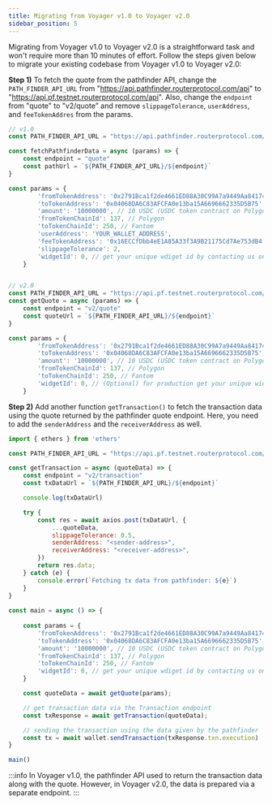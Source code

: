 ```yaml
---
title: Migrating from Voyager v1.0 to Voyager v2.0
sidebar_position: 5
---
```


Migrating from Voyager v1.0 to Voyager v2.0 is a straightforward task and won't require more than 10 minutes of effort. Follow the steps given below to migrate your existing codebase from Voyager v1.0 to Voyager v2.0:

**Step 1)** To fetch the quote from the pathfinder API, change the `PATH_FINDER_API_URL` from "https://api.pathfinder.routerprotocol.com/api" to "https://api.pf.testnet.routerprotocol.com/api". Also, change the `endpoint` from "quote" to "v2/quote" and remove `slippageTolerance`, `userAddress`, and `feeTokenAddres` from the params.

```javascript
// v1.0
const PATH_FINDER_API_URL = "https://api.pathfinder.routerprotocol.com/api"

const fetchPathfinderData = async (params) => {
    const endpoint = "quote"
    const pathUrl = `${PATH_FINDER_API_URL}/${endpoint}`
}

const params = {
        'fromTokenAddress': '0x2791Bca1f2de4661ED88A30C99A7a9449Aa84174', // USDC on Polygon
        'toTokenAddress': '0x04068DA6C83AFCFA0e13ba15A6696662335D5B75', // USDC on Fantom
        'amount': '10000000', // 10 USDC (USDC token contract on Polygon has 6 decimal places)
        'fromTokenChainId': 137, // Polygon
        'toTokenChainId': 250, // Fantom
        'userAddress': 'YOUR_WALLET_ADDRESS',
        'feeTokenAddress': '0x16ECCfDbb4eE1A85A33f3A9B21175Cd7Ae753dB4', // ROUTE on Polygon
        'slippageTolerance': 2,
        'widgetId': 0, // get your unique wdiget id by contacting us on Telegram
    }


// v2.0 
const PATH_FINDER_API_URL = "https://api.pf.testnet.routerprotocol.com/api"
const getQuote = async (params) => {
    const endpoint = "v2/quote"
    const quoteUrl = `${PATH_FINDER_API_URL}/${endpoint}`
}

const params = {
        'fromTokenAddress': '0x2791Bca1f2de4661ED88A30C99A7a9449Aa84174', // USDC on Polygon
        'toTokenAddress': '0x04068DA6C83AFCFA0e13ba15A6696662335D5B75', // USDC on Fantom
        'amount': '10000000', // 10 USDC (USDC token contract on Polygon has 6 decimal places)
        'fromTokenChainId': 137, // Polygon
        'toTokenChainId': 250, // Fantom
        'widgetId': 0, // (Optional) for production get your unique widget id by contacting us on Telegram
    }
```

**Step 2)** Add another function `getTransaction()` to fetch the transaction data using the quote returned by the pathfinder quote endpoint. Here, you need to add the `senderAddress` and the `receiverAddress` as well.

```javascript
import { ethers } from 'ethers'

const PATH_FINDER_API_URL = "https://api.pf.testnet.routerprotocol.com/api"

const getTransaction = async (quoteData) => {
    const endpoint = "v2/transaction"
    const txDataUrl = `${PATH_FINDER_API_URL}/${endpoint}`

    console.log(txDataUrl)

    try {
        const res = await axios.post(txDataUrl, {
            ...quoteData,
            slippageTolerance: 0.5,
            senderAddress: "<sender-address>",
            receiverAddress: "<receiver-address>",
        })
        return res.data;
    } catch (e) {
        console.error(`Fetching tx data from pathfinder: ${e}`)
    }    
}
    
const main = async () => {
    
    const params = {
        'fromTokenAddress': '0x2791Bca1f2de4661ED88A30C99A7a9449Aa84174', // USDC on Polygon
        'toTokenAddress': '0x04068DA6C83AFCFA0e13ba15A6696662335D5B75', // USDC on Fantom
        'amount': '10000000', // 10 USDC (USDC token contract on Polygon has 6 decimal places)
        'fromTokenChainId': 137, // Polygon
        'toTokenChainId': 250, // Fantom
        'widgetId': 0, // get your unique wdiget id by contacting us on Telegram
    }

    const quoteData = await getQuote(params);

    // get transaction data via the Transaction endpoint
    const txResponse = await getTransaction(quoteData); 

    // sending the transaction using the data given by the pathfinder
    const tx = await wallet.sendTransaction(txResponse.txn.execution)
}

main()
```

:::info
In Voyager v1.0, the pathfinder API used to return the transaction data along with the quote. However, in Voyager v2.0, the data is prepared via a separate endpoint. 
:::